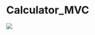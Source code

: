 # Calculator_MVC
![](https://github.com/iAnteater/Calculator_MVC/blob/master/AssetsForGit/Calculator.gif)

